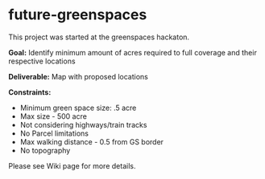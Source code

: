 # future-greenspaces

This project was started at the greenspaces hackaton.

__Goal:__ Identify minimum amount of acres required to full coverage and their respective locations

__Deliverable:__ Map with proposed locations

__Constraints:__
- Minimum green space size: .5 acre
- Max size - 500 acre
- Not considering highways/train tracks
- No Parcel limitations
- Max walking distance - 0.5 from GS border
- No topography

Please see Wiki page for more details.
